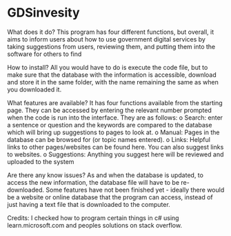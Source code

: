 # GDSinvesity

What does it do?
This program has four different functions, but overall, it aims to inform users about how to use government digital services by taking suggestions from users, reviewing them, and putting them into the software for others to find

How to install?
All you would have to do is execute the code file, but to make sure that the database with the information is accessible, download and store it in the same folder, with the name remaining the same as when you downloaded it.

What features are available?
It has four functions available from the starting page. They can be accessed by entering the relevant number prompted when the code is run into the interface. They are as follows:
o	Search: enter a sentence or question and the keywords are compared to the database which will bring up suggestions to pages to look at.
o	Manual: Pages in the database can be browsed for (or topic names entered).
o	Links: Helpful links to other pages/websites can be found here. You can also suggest links to websites.
o	Suggestions: Anything you suggest here will be reviewed and uploaded to the system

Are there any know issues?
As and when the database is updated, to access the new information, the database file will have to be re-downloaded.
Some features have not been finished yet - ideally there would be a website or online database that the program can access, instead of just having a text file that is downloaded to the computer.

Credits:
I checked how to program certain things in c# using learn.microsoft.com and peoples solutions on stack overflow.
